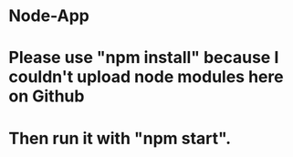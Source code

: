 # Node-App
# Please use "npm install" because I couldn't upload node modules here on Github
# Then run it with "npm start".
